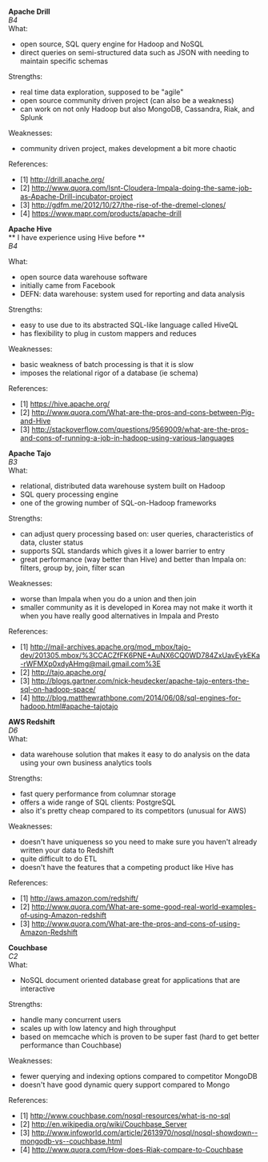 
**Apache Drill**   
*B4*  
What:
- open source, SQL query engine for Hadoop and NoSQL
- direct queries on semi-structured data such as JSON with needing to maintain specific schemas 

Strengths:  
- real time data exploration, supposed to be "agile" 
- open source community driven project (can also be a weakness)
- can work on not only Hadoop but also MongoDB, Cassandra, Riak, and Splunk 

Weaknesses:  
- community driven project, makes development a bit more chaotic

References:  
- [1] http://drill.apache.org/
- [2] http://www.quora.com/Isnt-Cloudera-Impala-doing-the-same-job-as-Apache-Drill-incubator-project
- [3] http://gdfm.me/2012/10/27/the-rise-of-the-dremel-clones/
- [4] https://www.mapr.com/products/apache-drill


**Apache Hive**   
** I have experience using Hive before **  
*B4*  

What:
- open source data warehouse software 
- initially came from Facebook 
- DEFN: data warehouse: system used for reporting and data analysis   

Strengths:  
- easy to use due to its abstracted SQL-like language called HiveQL
- has flexibility to plug in custom mappers and reduces 

Weaknesses:  
- basic weakness of batch processing is that it is slow
- imposes the relational rigor of a database (ie schema)

References:  
- [1] https://hive.apache.org/
- [2] http://www.quora.com/What-are-the-pros-and-cons-between-Pig-and-Hive
- [3] http://stackoverflow.com/questions/9569009/what-are-the-pros-and-cons-of-running-a-job-in-hadoop-using-various-languages




**Apache Tajo**   
*B3*  
What:
- relational, distributed data warehouse system built on Hadoop 
- SQL query processing engine 
- one of the growing number of SQL-on-Hadoop frameworks 

Strengths:  
- can adjust query processing based on: user queries, characteristics of data, cluster status
- supports SQL standards which gives it a lower barrier to entry 
- great performance (way better than Hive) and better than Impala on: filters, group by, join, filter scan 

Weaknesses:  
- worse than Impala when you do a union and then join
- smaller community as it is developed in Korea may not make it worth it when you have really good alternatives in Impala and Presto 

References:  
- [1] http://mail-archives.apache.org/mod_mbox/tajo-dev/201305.mbox/%3CCACZfFK6PNE+AuNX6CQ0WD784ZxUavEykEKa-rWFMXp0xdyAHmg@mail.gmail.com%3E
- [2] http://tajo.apache.org/
- [3] http://blogs.gartner.com/nick-heudecker/apache-tajo-enters-the-sql-on-hadoop-space/
- [4] http://blog.matthewrathbone.com/2014/06/08/sql-engines-for-hadoop.html#apache-tajotajo



**AWS Redshift**   
*D6*  
What:
- data warehouse solution that makes it easy to do analysis on the data using your own business analytics tools

Strengths:  
- fast query performance from columnar storage 
- offers a wide range of SQL clients: PostgreSQL
- also it's pretty cheap compared to its competitors (unusual for AWS) 

Weaknesses:  
- doesn't have uniqueness so you need to make sure you haven't already written your data to Redshift 
- quite difficult to do ETL 
- doesn't have the features that a competing product like Hive has 

References:  
- [1] http://aws.amazon.com/redshift/
- [2] http://www.quora.com/What-are-some-good-real-world-examples-of-using-Amazon-redshift
- [3] http://www.quora.com/What-are-the-pros-and-cons-of-using-Amazon-Redshift





**Couchbase**  
*C2*  
What:
- NoSQL document oriented database great for applications that are interactive 

Strengths:
- handle many concurrent users 
- scales up with low latency and high throughput 
- based on memcache which is proven to be super fast (hard to get better performance than Couchbase)

Weaknesses:
- fewer querying and indexing options compared to competitor MongoDB 
- doesn't have good dynamic query support compared to Mongo

References:
- [1] http://www.couchbase.com/nosql-resources/what-is-no-sql
- [2] http://en.wikipedia.org/wiki/Couchbase_Server
- [3] http://www.infoworld.com/article/2613970/nosql/nosql-showdown--mongodb-vs--couchbase.html
- [4] http://www.quora.com/How-does-Riak-compare-to-Couchbase



